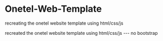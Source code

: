# Onetel-Web-Template
recreating the onetel website template using html/css/js

recreated the onetel website template using html/css/js --- no bootstrap
